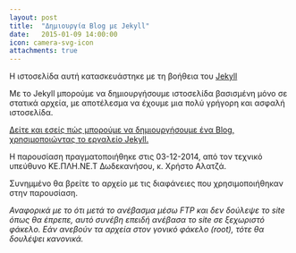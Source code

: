 ```yaml
---
layout: post
title:  "Δημιουργία Blog με Jekyll"
date:   2015-01-09 14:00:00
icon: camera-svg-icon
attachments: true
---
```


Η ιστοσελίδα αυτή κατασκευάστηκε με τη βοήθεια του [Jekyll](http://jekyllrb.com)

Με το Jekyll μπορούμε να δημιουργήσουμε ιστοσελίδα βασισμένη μόνο σε στατικά αρχεία, με αποτέλεσμα να έχουμε μια πολύ γρήγορη και ασφαλή ιστοσελίδα.

[Δείτε και εσείς πώς μπορούμε να δημιουργήσουμε ένα Blog, χρησιμοποιώντας το εργαλείο Jekyll.](https://www.youtube.com/watch?v=wykCLj0pnvs)

<!-- more -->

Η παρουσίαση πραγματοποιήθηκε στις 03-12-2014, από τον τεχνικό υπεύθυνο ΚΕ.ΠΛΗ.ΝΕ.Τ Δωδεκανήσου, κ. Χρήστο Αλατζά.

Συνημμένο θα βρείτε το αρχείο με τις διαφάνειες που χρησιμοποιήθηκαν στην παρουσίαση.

*Αναφορικά με το ότι μετά το ανέβασμα μέσω FTP και δεν δούλεψε το site όπως θα έπρεπε, αυτό συνέβη επειδή ανέβασα το site σε ξεχωριστό φάκελο. Εάν ανεβούν τα αρχεία στον γονικό φάκελο (root), τότε θα δουλέψει κανονικά.*
